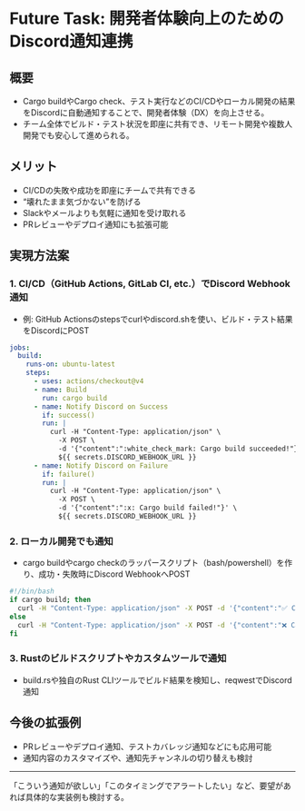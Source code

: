 # Future Task: 開発者体験向上のためのDiscord通知連携

## 概要
- Cargo buildやCargo check、テスト実行などのCI/CDやローカル開発の結果をDiscordに自動通知することで、開発者体験（DX）を向上させる。
- チーム全体でビルド・テスト状況を即座に共有でき、リモート開発や複数人開発でも安心して進められる。

## メリット
- CI/CDの失敗や成功を即座にチームで共有できる
- “壊れたまま気づかない”を防げる
- Slackやメールよりも気軽に通知を受け取れる
- PRレビューやデプロイ通知にも拡張可能

## 実現方法案

### 1. CI/CD（GitHub Actions, GitLab CI, etc.）でDiscord Webhook通知
- 例: GitHub Actionsのstepsでcurlやdiscord.shを使い、ビルド・テスト結果をDiscordにPOST

```yaml
jobs:
  build:
    runs-on: ubuntu-latest
    steps:
      - uses: actions/checkout@v4
      - name: Build
        run: cargo build
      - name: Notify Discord on Success
        if: success()
        run: |
          curl -H "Content-Type: application/json" \
            -X POST \
            -d '{"content":":white_check_mark: Cargo build succeeded!"}' \
            ${{ secrets.DISCORD_WEBHOOK_URL }}
      - name: Notify Discord on Failure
        if: failure()
        run: |
          curl -H "Content-Type: application/json" \
            -X POST \
            -d '{"content":":x: Cargo build failed!"}' \
            ${{ secrets.DISCORD_WEBHOOK_URL }}
```

### 2. ローカル開発でも通知
- cargo buildやcargo checkのラッパースクリプト（bash/powershell）を作り、成功・失敗時にDiscord WebhookへPOST

```bash
#!/bin/bash
if cargo build; then
  curl -H "Content-Type: application/json" -X POST -d '{"content":"✅ Cargo build succeeded!"}' "$DISCORD_WEBHOOK_URL"
else
  curl -H "Content-Type: application/json" -X POST -d '{"content":"❌ Cargo build failed!"}' "$DISCORD_WEBHOOK_URL"
fi
```

### 3. Rustのビルドスクリプトやカスタムツールで通知
- build.rsや独自のRust CLIツールでビルド結果を検知し、reqwestでDiscord通知

## 今後の拡張例
- PRレビューやデプロイ通知、テストカバレッジ通知などにも応用可能
- 通知内容のカスタマイズや、通知先チャンネルの切り替えも検討

---

「こういう通知が欲しい」「このタイミングでアラートしたい」など、要望があれば具体的な実装例も検討する。 